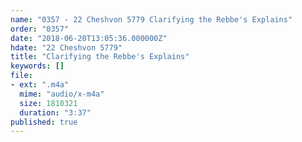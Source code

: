 ```yaml
---
name: "0357 - 22 Cheshvon 5779 Clarifying the Rebbe's Explains"
order: "0357"
date: "2018-06-20T13:05:36.000000Z"
hdate: "22 Cheshvon 5779"
title: "Clarifying the Rebbe's Explains"
keywords: []
file:
- ext: ".m4a"
  mime: "audio/x-m4a"
  size: 1810321
  duration: "3:37"
published: true
---
```

